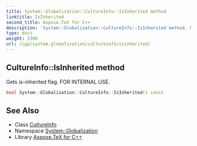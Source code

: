 ```yaml
---
title: System::Globalization::CultureInfo::IsInherited method
linktitle: IsInherited
second_title: Aspose.TeX for C++
description: 'System::Globalization::CultureInfo::IsInherited method. Gets is-inherited flag. FOR INTERNAL USE in C++.'
type: docs
weight: 3300
url: /cpp/system.globalization/cultureinfo/isinherited/
---
```

## CultureInfo::IsInherited method


Gets is-inherited flag. FOR INTERNAL USE.

```cpp
bool System::Globalization::CultureInfo::IsInherited() const
```

## See Also

* Class [CultureInfo](../)
* Namespace [System::Globalization](../../)
* Library [Aspose.TeX for C++](../../../)
